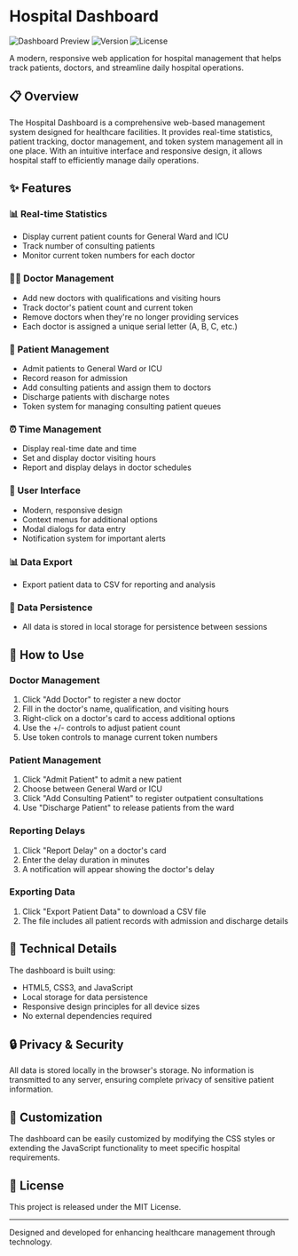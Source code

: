 # Hospital Dashboard

![Dashboard Preview](https://img.shields.io/badge/Status-Active-brightgreen)
![Version](https://img.shields.io/badge/Version-1.0-blue)
![License](https://img.shields.io/badge/License-MIT-yellow)

A modern, responsive web application for hospital management that helps track patients, doctors, and streamline daily hospital operations.

## 📋 Overview

The Hospital Dashboard is a comprehensive web-based management system designed for healthcare facilities. It provides real-time statistics, patient tracking, doctor management, and token system management all in one place. With an intuitive interface and responsive design, it allows hospital staff to efficiently manage daily operations.

## ✨ Features

### 📊 Real-time Statistics
- Display current patient counts for General Ward and ICU
- Track number of consulting patients
- Monitor current token numbers for each doctor

### 👨‍⚕️ Doctor Management
- Add new doctors with qualifications and visiting hours
- Track doctor's patient count and current token
- Remove doctors when they're no longer providing services
- Each doctor is assigned a unique serial letter (A, B, C, etc.)

### 🏥 Patient Management
- Admit patients to General Ward or ICU
- Record reason for admission
- Add consulting patients and assign them to doctors
- Discharge patients with discharge notes
- Token system for managing consulting patient queues

### ⏰ Time Management
- Display real-time date and time
- Set and display doctor visiting hours
- Report and display delays in doctor schedules

### 📱 User Interface
- Modern, responsive design
- Context menus for additional options
- Modal dialogs for data entry
- Notification system for important alerts

### 📊 Data Export
- Export patient data to CSV for reporting and analysis

### 💾 Data Persistence
- All data is stored in local storage for persistence between sessions

## 🚀 How to Use

### Doctor Management
1. Click "Add Doctor" to register a new doctor
2. Fill in the doctor's name, qualification, and visiting hours
3. Right-click on a doctor's card to access additional options
4. Use the +/- controls to adjust patient count
5. Use token controls to manage current token numbers

### Patient Management
1. Click "Admit Patient" to admit a new patient
2. Choose between General Ward or ICU
3. Click "Add Consulting Patient" to register outpatient consultations
4. Use "Discharge Patient" to release patients from the ward

### Reporting Delays
1. Click "Report Delay" on a doctor's card
2. Enter the delay duration in minutes
3. A notification will appear showing the doctor's delay

### Exporting Data
1. Click "Export Patient Data" to download a CSV file
2. The file includes all patient records with admission and discharge details

## 🔧 Technical Details

The dashboard is built using:
- HTML5, CSS3, and JavaScript
- Local storage for data persistence
- Responsive design principles for all device sizes
- No external dependencies required

## 🔒 Privacy & Security

All data is stored locally in the browser's storage. No information is transmitted to any server, ensuring complete privacy of sensitive patient information.

## 🎨 Customization

The dashboard can be easily customized by modifying the CSS styles or extending the JavaScript functionality to meet specific hospital requirements.

## 📝 License

This project is released under the MIT License.

---

Designed and developed for enhancing healthcare management through technology.
